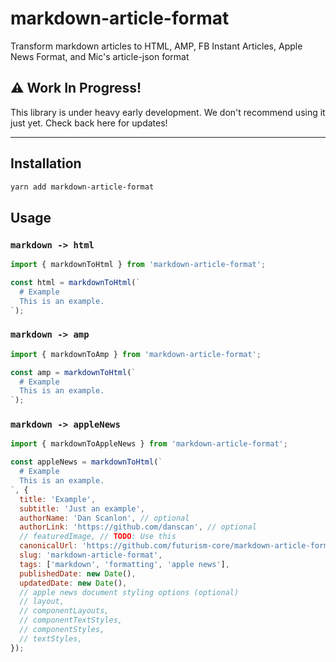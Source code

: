 # markdown-article-format
Transform markdown articles to HTML, AMP, FB Instant Articles, Apple News Format, and Mic's article-json format

## :warning: Work In Progress!
This library is under heavy early development. We don't recommend using it just yet. Check back here for updates!

* * *

## Installation
```bash
yarn add markdown-article-format
```

## Usage
### `markdown -> html`
```javascript
import { markdownToHtml } from 'markdown-article-format';

const html = markdownToHtml(`
  # Example
  This is an example.
`);
```

### `markdown -> amp`
```javascript
import { markdownToAmp } from 'markdown-article-format';

const amp = markdownToHtml(`
  # Example
  This is an example.
`);
```

### `markdown -> appleNews`
```javascript
import { markdownToAppleNews } from 'markdown-article-format';

const appleNews = markdownToHtml(`
  # Example
  This is an example.
`, {
  title: 'Example',
  subtitle: 'Just an example',
  authorName: 'Dan Scanlon', // optional
  authorLink: 'https://github.com/danscan', // optional
  // featuredImage, // TODO: Use this
  canonicalUrl: 'https://github.com/futurism-core/markdown-article-format',
  slug: 'markdown-article-format',
  tags: ['markdown', 'formatting', 'apple news'],
  publishedDate: new Date(),
  updatedDate: new Date(),
  // apple news document styling options (optional)
  // layout,
  // componentLayouts,
  // componentTextStyles,
  // componentStyles,
  // textStyles,
});
```